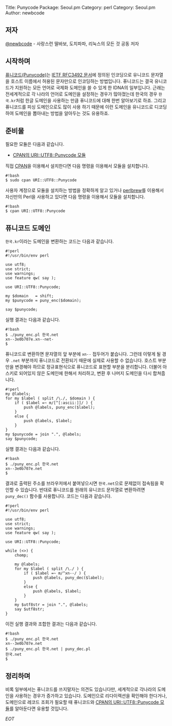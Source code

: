 Title:    Punycode
Package:  Seoul.pm
Category: perl
Category: Seoul.pm
Author:   newbcode

저자
-----

[@newbcode][twitter-newbcode] -  사랑스런 딸바보, 도치파파, 리눅스의 모든 것 공동 저자


시작하며
---------

[퓨니코드(Punycode)][wiki-punycode]는 [IETF RFC3492 문서][rfc-3492]에 정의된 인코딩으로
유니코드 문자열을 호스트 이름에서 허용된 문자만으로 인코딩하는 방법입니다.
퓨니코드는 결국 유니코드가 지원하는 모든 언어로 국제화 도메인을 쓸 수 있게 한 IDNA의 일부입니다.
근래는 전세계적으로 각 나라의 언어로 도메인을 설정하는 경우가 많아졌는데
한국의 경우 `한국.kr`처럼 한글 도메인을 사용하는 만큼 퓨니코드에 대해 한번 알아보기로 하죠.
그리고 퓨니코드를 피싱 도메인으로도 많이 사용 하기 때문에 이런 도메인을
유니코드로 디코딩하여 도메인을 뽑아내는 방법을 알아두는 것도 유용하죠.


준비물
-------

필요한 모듈은 다음과 같습니다.

- [CPAN의 URI::UTF8::Punycode 모듈][cpan-uri-utf8-punycode]

직접 [CPAN][cpan]을 이용해서 설치한다면 다음 명령을 이용해서 모듈을 설치합니다.

    #!bash
    $ sudo cpan URI::UTF8::Punycode

사용자 계정으로 모듈을 설치하는 방법을 정확하게 알고 있거나
[perlbrew][home-perlbrew]를 이용해서 자신만의 Perl을 사용하고 있다면
다음 명령을 이용해서 모듈을 설치합니다.

    #!bash
    $ cpan URI::UTF8::Punycode


퓨니코드 도메인
----------------

`한국.kr`이라는 도메인을 변환하는 코드는 다음과 같습니다.

    #!perl
    #!/usr/bin/env perl

    use utf8;
    use strict;
    use warnings;
    use feature qw( say );

    use URI::UTF8::Punycode;

    my $domain   = shift;
    my $punycode = puny_enc($domain);

    say $punycode;

실행 결과는 다음과 같습니다.

    #!bash
    $ ./puny_enc.pl 한국.net
    xn--3e0b707e.xn--net-
    $

퓨니코드로 변환하면 문자열의 앞 부분에 `xn--` 접두어가 붙습니다.
그런데 이렇게 될 경우 `.net` 부분까지 퓨니코드로 전환되기 때문에 실제로 사용할 수 없습니다.
호스트 부분만을 변경해야 하므로 정규표현식으로 퓨니코드로 표현할 부분을 분리합니다.
더불어 아스키로 되어있지 않은 도메인에 한해서 처리하고,
변환 후 나머지 도메인을 다시 합쳐줍니다.

    #!perl
    my @labels;
    for my $label ( split /\./, $domain ) {
        if ( $label =~ m/[^[:ascii:]]/ ) {
            push @labels, puny_enc($label);
        }
        else {
            push @labels, $label;
        }
    }
    my $punycode = join ".", @labels;
    say $punycode;

실행 결과는 다음과 같습니다.

    #!bash
    $ ./puny_enc.pl 한국.net
    xn--3e0b707e.net
    $

결과로 출력된 주소를 브라우저에서 붙여넣으시면 `한국.net`으로 문제없이 접속됨을 확인할 수 있습니다.
반대로 퓨니코드를 원래의 유니코드 문자열로 변환하려면 `puny_dec()` 함수를 사용합니다.
코드는 다음과 같습니다.

    #!perl
    #!/usr/bin/env perl

    use utf8;
    use strict;
    use warnings;
    use feature qw( say );

    use URI::UTF8::Punycode;

    while (<>) {
        chomp;

        my @labels;
        for my $label ( split /\./ ) {
            if ( $label =~ m/^xn--/ ) {
                push @labels, puny_dec($label);
            }
            else {
                push @labels, $label;
            }
        }
        my $utf8str = join ".", @labels;
        say $utf8str;
    }

이전 실행 결과와 조합한 결과는 다음과 같습니다.

    #!bash
    $ ./puny_enc.pl 한국.net
    xn--3e0b707e.net
    $ ./puny_enc.pl 한국.net | puny_dec.pl
    한국.net
    $


정리하며
---------

비록 일부에서는 퓨니코드를 쓰지말자는 의견도 있습니다만,
세계적으로 각나라의 도메인을 사용하는 경우가 증가하고 있습니다.
도메인으로 리다이렉션을 확인해야 한다거나,
도메인으로 레코드 조회가 필요할 때 퓨니코드와
[CPAN의 URI::UTF8::Punycode 모듈][cpan-uri-utf8-punycode]를 알아둔다면 유용할 것입니다.

_EOT_


[cpan-uri-utf8-punycode]:   https://metacpan.org/pod/URI::UTF8::Punycode
[cpan]:                     http://www.cpan.org/
[home-perlbrew]:            http://perlbrew.pl/
[rfc-3492]:                 https://tools.ietf.org/html/rfc3492
[twitter-newbcode]:         http://twitter.com/#!/newbcode
[wiki-punycode]:            https://en.wikipedia.org/wiki/Punycode
